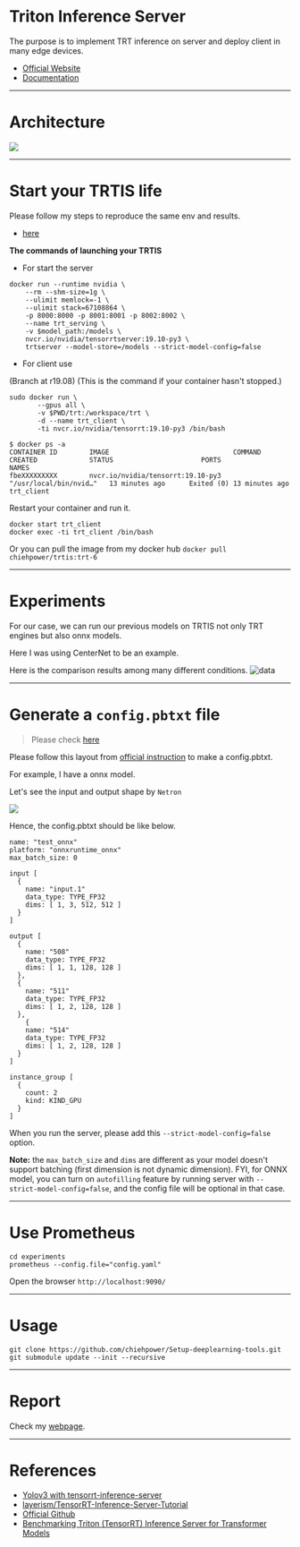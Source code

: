 # Triton Inference Server

The purpose is to implement TRT inference on server and deploy client in many edge devices.

- [Official Website](https://developer.nvidia.com/nvidia-triton-inference-server)
- [Documentation](https://docs.nvidia.com/deeplearning/triton-inference-server/master-user-guide/docs/)

---
# Architecture

![](./assets/framework1.png)

---
# Start your TRTIS life

Please follow my steps to reproduce the same env and results. 
- [here](./Experiments.md)

**The commands of launching your TRTIS**
- For start the server

```
docker run --runtime nvidia \
    --rm --shm-size=1g \
    --ulimit memlock=-1 \
    --ulimit stack=67108864 \
    -p 8000:8000 -p 8001:8001 -p 8002:8002 \
    --name trt_serving \
    -v $model_path:/models \
    nvcr.io/nvidia/tensorrtserver:19.10-py3 \
    trtserver --model-store=/models --strict-model-config=false
```

- For client use

(Branch at r19.08) (This is the command if your container hasn't stopped.)
```
sudo docker run \
       --gpus all \
       -v $PWD/trt:/workspace/trt \
       -d --name trt_client \
       -ti nvcr.io/nvidia/tensorrt:19.10-py3 /bin/bash
```

```
$ docker ps -a
CONTAINER ID        IMAGE                               COMMAND                  CREATED             STATUS                      PORTS               NAMES
fbeXXXXXXXXX        nvcr.io/nvidia/tensorrt:19.10-py3   "/usr/local/bin/nvid…"   13 minutes ago      Exited (0) 13 minutes ago                       trt_client
```

Restart your container and run it.
```
docker start trt_client 
docker exec -ti trt_client /bin/bash
```

Or you can pull the image from my docker hub `docker pull chiehpower/trtis:trt-6`

---
# Experiments

For our case, we can run our previous models on TRTIS not only TRT engines but also onnx models. 

Here I was using CenterNet to be an example.

Here is the comparison results among many different conditions.
![data](./assets/data.png)

---
# Generate a `config.pbtxt` file

>Please check [here](./experiments/README.md)

Please follow this layout from [official instruction](https://docs.nvidia.com/deeplearning/triton-inference-server/master-user-guide/docs/model_repository.html?highlight=config%20file#repository-layout) to make a config.pbtxt.


For example, I have a onnx model.

Let's see the input and output shape by `Netron`

![](./assets/ceneternet_od.png)

Hence, the config.pbtxt should be like below.

```
name: "test_onnx" 
platform: "onnxruntime_onnx" 
max_batch_size: 0

input [
  {
    name: "input.1" 
    data_type: TYPE_FP32
    dims: [ 1, 3, 512, 512 ] 
  }
]

output [
  {
    name: "508" 
    data_type: TYPE_FP32
    dims: [ 1, 1, 128, 128 ]
  },
  {
    name: "511" 
    data_type: TYPE_FP32
    dims: [ 1, 2, 128, 128 ]
  },
    {
    name: "514" 
    data_type: TYPE_FP32
    dims: [ 1, 2, 128, 128 ]
  }
]

instance_group [
  {
    count: 2
    kind: KIND_GPU
  }
]
```

When you run the server, please add this `--strict-model-config=false` option.

**Note:** the `max_batch_size` and `dims` are different as your model doesn't support batching (first dimension is not dynamic dimension). 
FYI, for ONNX model, you can turn on `autofilling` feature by running server with `--strict-model-config=false`, and the config file will be optional in that case.

---
# Use Prometheus

```
cd experiments
prometheus --config.file="config.yaml"
```

Open the browser `http://localhost:9090/`

---
# Usage

```
git clone https://github.com/chiehpower/Setup-deeplearning-tools.git
git submodule update --init --recursive
```

---
# Report

Check my [webpage](shorturl.at/tOQ56).

---
# References

- [Yolov3 with tensorrt-inference-server](https://medium.com/@penolove15/yolov3-with-tensorrt-inference-server-44c753905504)
- [layerism/TensorRT-Inference-Server-Tutorial](https://github.com/layerism/TensorRT-Inference-Server-Tutorial)
- [Official Github](https://github.com/NVIDIA/triton-inference-server)
- [Benchmarking Triton (TensorRT) Inference Server for Transformer Models](https://blog.einstein.ai/benchmarking-tensorrt-inference-server/)

